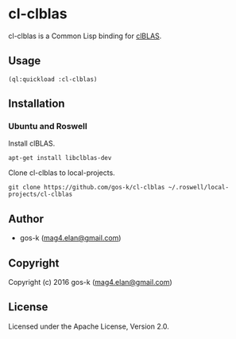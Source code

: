 # cl-clblas

cl-clblas is a Common Lisp binding for [clBLAS](https://github.com/clMathLibraries/clBLAS).

## Usage

```
(ql:quickload :cl-clblas)
```

## Installation

### Ubuntu and Roswell

Install clBLAS.

```
apt-get install libclblas-dev
```

Clone cl-clblas to local-projects.

```
git clone https://github.com/gos-k/cl-clblas ~/.roswell/local-projects/cl-clblas
```

## Author

* gos-k (mag4.elan@gmail.com)

## Copyright

Copyright (c) 2016 gos-k (mag4.elan@gmail.com)

## License

Licensed under the Apache License, Version 2.0.
